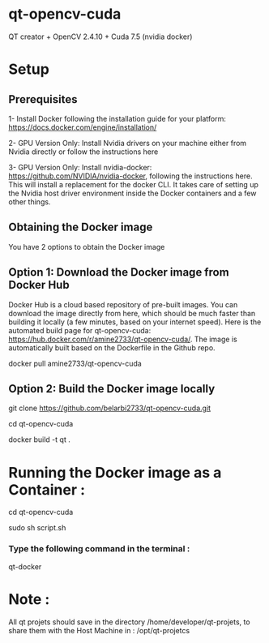 # qt-opencv-cuda
QT creator + OpenCV 2.4.10 + Cuda 7.5 (nvidia docker)

# Setup

## Prerequisites

1- Install Docker following the installation guide for your platform: https://docs.docker.com/engine/installation/

2- GPU Version Only: Install Nvidia drivers on your machine either from Nvidia directly or follow the instructions here

3- GPU Version Only: Install nvidia-docker: https://github.com/NVIDIA/nvidia-docker, following the instructions here. This will install a replacement for the docker CLI. It takes care of setting up the Nvidia host driver environment inside the Docker containers and a few other things.

## Obtaining the Docker image


You have 2 options to obtain the Docker image

## Option 1: Download the Docker image from Docker Hub

Docker Hub is a cloud based repository of pre-built images. You can download the image directly from here, which should be much faster than building it locally (a few minutes, based on your internet speed). Here is the automated build page for qt-opencv-cuda: https://hub.docker.com/r/amine2733/qt-opencv-cuda/. The image is automatically built based on the Dockerfile in the Github repo.

docker pull amine2733/qt-opencv-cuda

## Option 2: Build the Docker image locally

git clone https://github.com/belarbi2733/qt-opencv-cuda.git

cd qt-opencv-cuda

docker build -t qt .

# Running the Docker image as a Container :

cd qt-opencv-cuda

sudo sh script.sh

### Type the following command in the terminal :

qt-docker

# Note :

All qt projets should save in the directory /home/developer/qt-projets, to share them with the Host Machine in : /opt/qt-projetcs 
